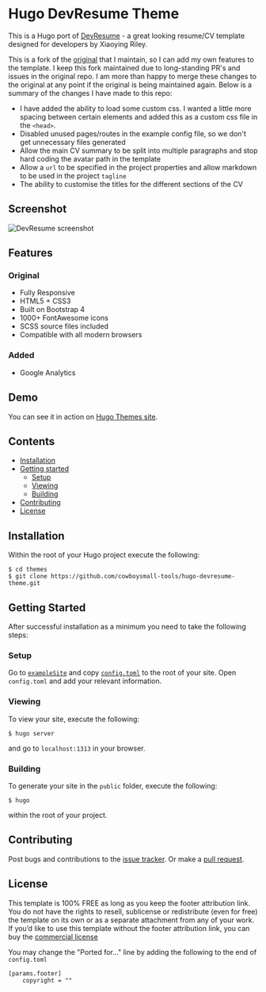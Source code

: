 # Hugo DevResume Theme

This is a Hugo port of [DevResume](//github.com/xriley/DevResume-Theme) - a great looking resume/CV template 
designed for developers by Xiaoying Riley.

This is a fork of the [original](https://github.com/cowboysmall-tools/hugo-devresume-theme) that I maintain, so I can add my own features to the template.  I keep this fork maintained due to long-standing PR's and issues in the original repo.  I am more than happy to merge these changes to the original at any point if the original is being maintained again.  Below is a summary of the changes I have made to this repo:

* I have added the ability to load some custom css.  I wanted a little more spacing between certain elements and added this as a custom css file in the `<head>`.
* Disabled unused pages/routes in the example config file, so we don't get unnecessary files generated
* Allow the main CV summary to be split into multiple paragraphs and stop hard coding the avatar path in the template
* Allow a `url` to be specified in the project properties and allow markdown to be used in the project `tagline`
* The ability to customise the titles for the different sections of the CV




## Screenshot

![DevResume screenshot](https://raw.githubusercontent.com/cowboysmall-tools/hugo-devresume-theme/master/images/screenshot.png)






## Features

### Original

- Fully Responsive
- HTML5 + CSS3
- Built on Bootstrap 4
- 1000+ FontAwesome icons
- SCSS source files included
- Compatible with all modern browsers

### Added

- Google Analytics






## Demo

You can see it in action on [Hugo Themes site](http://themes.gohugo.io/theme/hugo-devresume-theme/). 






## Contents

- [Installation](#installation)
- [Getting started](#getting-started)
    - [Setup](#setup)
    - [Viewing](#viewing)
    - [Building](#building)
- [Contributing](#contributing)
- [License](#license)






## Installation

Within the root of your Hugo project execute the following:

    $ cd themes
    $ git clone https://github.com/cowboysmall-tools/hugo-devresume-theme.git







## Getting Started

After successful installation as a minimum you need to take the following steps:

### Setup

Go to [`exampleSite`](//github.com/cowboysmall-tools/hugo-devresume-theme/tree/master/exampleSite) and copy 
[`config.toml`](//github.com/cowboysmall-tools/hugo-devresume-theme/blob/master/exampleSite/config.toml) 
to the root of your site. Open `config.toml` and add your relevant information.

### Viewing

To view your site, execute the following: 

    $ hugo server

and go to `localhost:1313` in your browser.

### Building

To generate your site in the `public` folder, execute the following:

    $ hugo

within the root of your project.







## Contributing

Post bugs and contributions to the [issue tracker](//github.com/cowboysmall-tools/hugo-devresume-theme/issues). 
Or make a [pull request](//github.com/cowboysmall-tools/hugo-devresume-theme/pulls).







## License

This template is 100% FREE as long as you keep the footer attribution link. You do not have the rights to resell, 
sublicense or redistribute (even for free) the template on its own or as a separate attachment from any of your work.
If you’d like to use this template without the footer attribution link, you can buy the 
[commercial license](https://themes.3rdwavemedia.com/bootstrap-templates/resume/devresume-free-bootstrap-4-resume-cv-template-for-developers/)

You may change the "Ported for..." line by adding the following to the end of `config.toml`
    
    [params.footer]
        copyright = ""

